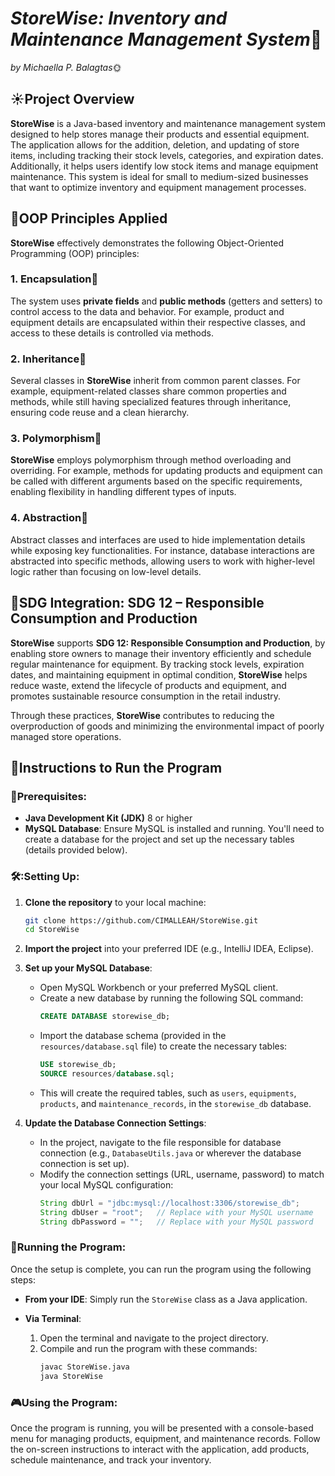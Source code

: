 # *StoreWise: Inventory and Maintenance Management System*🌟
*by Michaella P. Balagtas*🌞

## ☀️Project Overview
**StoreWise** is a Java-based inventory and maintenance management system designed to help stores manage their products and essential equipment. The application allows for the addition, deletion, and updating of store items, including tracking their stock levels, categories, and expiration dates. Additionally, it helps users identify low stock items and manage equipment maintenance. This system is ideal for small to medium-sized businesses that want to optimize inventory and equipment management processes.

## 🌈OOP Principles Applied
**StoreWise** effectively demonstrates the following Object-Oriented Programming (OOP) principles:

### 1. Encapsulation🌟
The system uses **private fields** and **public methods** (getters and setters) to control access to the data and behavior. For example, product and equipment details are encapsulated within their respective classes, and access to these details is controlled via methods.

### 2. Inheritance🌟
Several classes in **StoreWise** inherit from common parent classes. For example, equipment-related classes share common properties and methods, while still having specialized features through inheritance, ensuring code reuse and a clean hierarchy.

### 3. Polymorphism🌟
**StoreWise** employs polymorphism through method overloading and overriding. For example, methods for updating products and equipment can be called with different arguments based on the specific requirements, enabling flexibility in handling different types of inputs.

### 4. Abstraction🌟
Abstract classes and interfaces are used to hide implementation details while exposing key functionalities. For instance, database interactions are abstracted into specific methods, allowing users to work with higher-level logic rather than focusing on low-level details.

## 🌳SDG Integration: SDG 12 – Responsible Consumption and Production
**StoreWise** supports **SDG 12: Responsible Consumption and Production**, by enabling store owners to manage their inventory efficiently and schedule regular maintenance for equipment. By tracking stock levels, expiration dates, and maintaining equipment in optimal condition, **StoreWise** helps reduce waste, extend the lifecycle of products and equipment, and promotes sustainable resource consumption in the retail industry.

Through these practices, **StoreWise** contributes to reducing the overproduction of goods and minimizing the environmental impact of poorly managed store operations.

## 🎯Instructions to Run the Program

###  🌟Prerequisites:
- **Java Development Kit (JDK)** 8 or higher
- **MySQL Database**: Ensure MySQL is installed and running. You'll need to create a database for the project and set up the necessary tables (details provided below).

### 🛠️:Setting Up:

1. **Clone the repository** to your local machine:
    ```bash
    git clone https://github.com/CIMALLEAH/StoreWise.git
    cd StoreWise
    ```

2. **Import the project** into your preferred IDE (e.g., IntelliJ IDEA, Eclipse).

3. **Set up your MySQL Database**:
   - Open MySQL Workbench or your preferred MySQL client.
   - Create a new database by running the following SQL command:
     ```sql
     CREATE DATABASE storewise_db;
     ```
   - Import the database schema (provided in the `resources/database.sql` file) to create the necessary tables:
     ```sql
     USE storewise_db;
     SOURCE resources/database.sql;
     ```
   - This will create the required tables, such as  `users`, `equipments`, `products`, and `maintenance_records`, in the `storewise_db` database.

4. **Update the Database Connection Settings**:
   - In the project, navigate to the file responsible for database connection (e.g., `DatabaseUtils.java` or wherever the database connection is set up).
   - Modify the connection settings (URL, username, password) to match your local MySQL configuration:
     ```java
     String dbUrl = "jdbc:mysql://localhost:3306/storewise_db";
     String dbUser = "root";   // Replace with your MySQL username
     String dbPassword = "";   // Replace with your MySQL password
     ```

### 🚀Running the Program:

Once the setup is complete, you can run the program using the following steps:

- **From your IDE**: Simply run the `StoreWise` class as a Java application.
  
- **Via Terminal**:
   1. Open the terminal and navigate to the project directory.
   2. Compile and run the program with these commands:
      ```bash
      javac StoreWise.java
      java StoreWise
      ```

### 🎮Using the Program:

Once the program is running, you will be presented with a console-based menu for managing products, equipment, and maintenance records. Follow the on-screen instructions to interact with the application, add products, schedule maintenance, and track your inventory.
